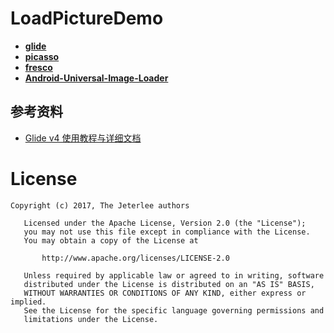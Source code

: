 # LoadPictureDemo

- [**glide**](https://github.com/bumptech/glide)
- [**picasso**](https://github.com/square/picasso)
- [**fresco**](https://github.com/facebook/fresco)
- [**Android-Universal-Image-Loader**](https://github.com/nostra13/Android-Universal-Image-Loader)


## 参考资料

- [Glide v4 使用教程与详细文档](http://www.apkbus.com/blog-873055-75813.html)


# License

```
Copyright (c) 2017, The Jeterlee authors 

   Licensed under the Apache License, Version 2.0 (the "License");
   you may not use this file except in compliance with the License.
   You may obtain a copy of the License at

       http://www.apache.org/licenses/LICENSE-2.0

   Unless required by applicable law or agreed to in writing, software
   distributed under the License is distributed on an "AS IS" BASIS,
   WITHOUT WARRANTIES OR CONDITIONS OF ANY KIND, either express or implied.
   See the License for the specific language governing permissions and
   limitations under the License.
```

